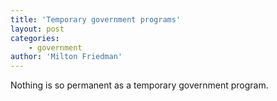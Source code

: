 ```yaml
---
title: 'Temporary government programs'
layout: post
categories:
    - government
author: 'Milton Friedman'
---
```


Nothing is so permanent as a temporary government program.